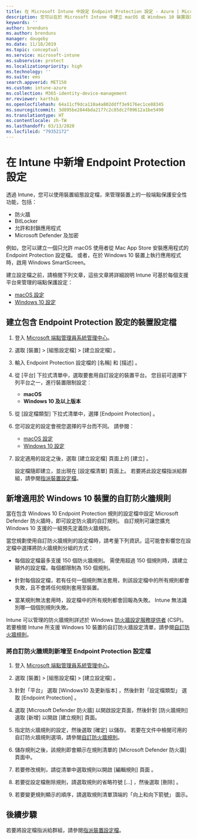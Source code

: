 ```yaml
---
title: 在 Microsoft Intune 中設定 Endpoint Protection 設定 - Azure | Microsoft Docs
description: 您可以在於 Microsoft Intune 中建立 macOS 或 Windows 10 裝置設定檔時，建立 Endpoint Protection 設定。
keywords: ''
author: brenduns
ms.author: brenduns
manager: dougeby
ms.date: 11/18/2019
ms.topic: conceptual
ms.service: microsoft-intune
ms.subservice: protect
ms.localizationpriority: high
ms.technology: ''
ms.suite: ems
search.appverid: MET150
ms.custom: intune-azure
ms.collection: M365-identity-device-management
mr.reviewer: karthib
ms.openlocfilehash: 64a11cf9dca110a4a802ddff3e9176ec1ce88345
ms.sourcegitcommit: 3d895be2844bda2177c2c85dc2f09612a1be5490
ms.translationtype: HT
ms.contentlocale: zh-TW
ms.lasthandoff: 03/13/2020
ms.locfileid: "79352172"
---
```

# <a name="add-endpoint-protection-settings-in-intune"></a>在 Intune 中新增 Endpoint Protection 設定

透過 Intune，您可以使用裝置組態設定檔，來管理裝置上的一般端點保護安全性功能，包括：

- 防火牆
- BitLocker
- 允許和封鎖應用程式
- Microsoft Defender 及加密

例如，您可以建立一個只允許 macOS 使用者從 Mac App Store 安裝應用程式的 Endpoint Protection 設定檔。 或者，在於 Windows 10 裝置上執行應用程式時，啟用 Windows SmartScreen。

建立設定檔之前，請檢閱下列文章，這些文章將詳細說明 Intune 可基於每個支援平台來管理的端點保護設定：

- [macOS 設定](endpoint-protection-macos.md)
- [Windows 10 設定](endpoint-protection-windows-10.md)

## <a name="create-a-device-profile-containing-endpoint-protection-settings"></a>建立包含 Endpoint Protection 設定的裝置設定檔

1. 登入 [Microsoft 端點管理員系統管理中心](https://go.microsoft.com/fwlink/?linkid=2109431)。

2. 選取 [裝置]   > [組態設定檔]   > [建立設定檔]  。

3. 輸入 Endpoint Protection 設定檔的 [名稱]  和 [描述]  。

4. 從 [平台]  下拉式清單中，選取要套用自訂設定的裝置平台。 您目前可選擇下列平台之一，進行裝置限制設定︰

   - **macOS**
   - **Windows 10 及以上版本**

5. 從 [設定檔類型]  下拉式清單中，選擇 [Endpoint Protection]  。

6. 您可設定的設定會視您選擇的平台而不同。 請參閱：

   - [macOS 設定](endpoint-protection-macos.md)
   - [Windows 10 設定](endpoint-protection-windows-10.md)

7. 設定適用的設定之後，選取 [建立設定檔]  頁面上的 [建立]  。

   設定檔隨即建立，並出現在 [設定檔清單] 頁面上。 若要將此設定檔指派給群組，請參閱[指派裝置設定檔](../configuration/device-profile-assign.md)。

## <a name="add-custom-firewall-rules-for-windows-10-devices"></a>新增適用於 Windows 10 裝置的自訂防火牆規則

當在包含 Windows 10 Endpoint Protection 規則的設定檔中設定 Microsoft Defender 防火牆時，即可設定防火牆的自訂規則。 自訂規則可讓您擴充 Windows 10 支援的一組預先定義防火牆規則。

當您規劃使用自訂防火牆規則的設定檔時，請考量下列資訊，這可能會影響您在設定檔中選擇將防火牆規則分組的方式：

- 每個設定檔最多支援 150 個防火牆規則。 需使用超過 150 個規則時，請建立額外的設定檔，每個都限制為 150 個規則。

- 針對每個設定檔，若有任何一個規則無法套用，則該設定檔中的所有規則都會失敗，且不會將任何規則套用至裝置。

- 當某規則無法套用時，設定檔中的所有規則都會回報為失敗。 Intune 無法識別哪一個個別規則失敗。  

Intune 可以管理的防火牆規則詳述於 Windows [防火牆設定服務提供者]( https://docs.microsoft.com/windows/client-management/mdm/firewall-csp) (CSP)。 若要檢閱 Intune 所支援 Windows 10 裝置的自訂防火牆設定清單，請參閱[自訂防火牆規則](endpoint-protection-windows-10.md#firewall-rules)。

### <a name="to-add-custom-firewall-rules-to-an-endpoint-protection-profile"></a>將自訂防火牆規則新增至 Endpoint Protection 設定檔

1. 登入 [Microsoft 端點管理員系統管理中心](https://go.microsoft.com/fwlink/?linkid=2109431)。

2. 選取 [裝置]   > [組態設定檔]   > [建立設定檔]  。

3. 針對「平台」  選取 [Windows10 及更新版本]  ，然後針對「設定檔類型」  選取 [Endpoint Protection]  。

4. 選取 [Microsoft Defender 防火牆]  以開啟設定頁面，然後針對 [防火牆規則]  選取 [新增]  以開啟 [建立規則]  頁面。

5. 指定防火牆規則的設定，然後選取 [確定]  以儲存。 若要在文件中檢閱可用的自訂防火牆規則選項，請參閱[自訂防火牆規則](endpoint-protection-windows-10.md#firewall-rules)。

6. 儲存規則之後，該規則即會顯示在規則清單的 [Microsoft Defender 防火牆]  頁面中。

7. 若要修改規則，請從清單中選取規則以開啟 [編輯規則] 頁面  。

8. 若要從設定檔刪除規則，請選取規則的省略符號 [...]  ，然後選取 [刪除]  。

9. 若要變更規則顯示的順序，請選取規則清單頂端的「向上和向下箭號」  圖示。

## <a name="next-steps"></a>後續步驟

若要將設定檔指派給群組，請參閱[指派裝置設定檔](../configuration/device-profile-assign.md)。

